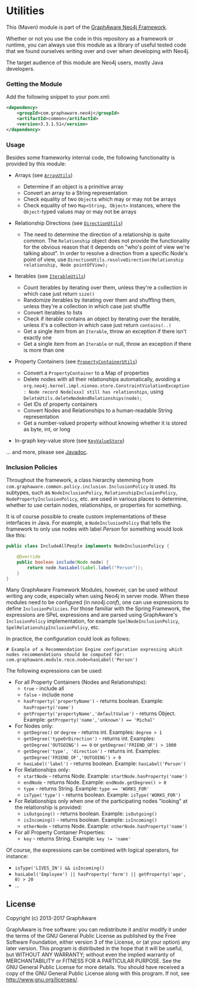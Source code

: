 Utilities
=========

This (Maven) module is part of the [GraphAware Neo4j Framework](https://github.com/graphaware/neo4j-framework).

Whether or not you use the code in this repository as a framework or runtime, you can always use this module as a library
of useful tested code that we found ourselves writing over and over when developing with Neo4j.

The target audience of this module are Neo4j users, mostly Java developers.

### Getting the Module

Add the following snippet to your pom.xml:

```xml
<dependency>
    <groupId>com.graphaware.neo4j</groupId>
    <artifactId>common</artifactId>
    <version>3.3.1.51</version>
</dependency>
```

### Usage

Besides some frameworky internal code, the following functionality is provided by this module:

* Arrays (see [`ArrayUtils`](http://graphaware.com/site/framework/latest/apidocs/com/graphaware/common/util/ArrayUtils.html))
    * Determine if an object is a primitive array
    * Convert an array to a String representation
    * Check equality of two `Object`s which may or may not be arrays
    * Check equality of two `Map<String, Object>` instances, where the `Object`-typed values may or may not be arrays

* Relationship Directions (see [`DirectionUtils`](http://graphaware.com/site/framework/latest/apidocs/com/graphaware/common/util/DirectionUtils.html))
    * The need to determine the direction of a relationship is quite common. The `Relationship` object does not provide the
      functionality for the obvious reason that it depends on "who's point of view we're talking about". In order to resolve
      a direction from a specific Node's point of view, use `DirectionUtils.resolveDirection(Relationship relationship, Node pointOfView);`

* Iterables (see [`IterableUtils`](http://graphaware.com/site/framework/latest/apidocs/com/graphaware/common/util/IterableUtils.html))
    * Count iterables by iterating over them, unless they're a collection in which case just return `size()`
    * Randomize iterables by iterating over them and shuffling them, unless they're a collection in which case just shuffle
    * Convert iterables to lists
    * Check if iterable contains an object by iterating over the iterable, unless it's a collection in which case just return `contains(..)`
    * Get a single item from an `Iterable`, throw an exception if there isn't exactly one
    * Get a single item from an `Iterable` or null, throw an exception if there is more than one

* Property Containers (see [`PropertyContainerUtils`](http://graphaware.com/site/framework/latest/apidocs/com/graphaware/common/util/PropertyContainerUtils.html))
    * Convert a `PropertyContainer` to a Map of properties
    * Delete nodes with all their relationships automatically, avoiding a `org.neo4j.kernel.impl.nioneo.store.ConstraintViolationException: Node record Node[xxx] still has relationships`, using `DeleteUtils.deleteNodeAndRelationships(node);`
    * Get IDs of property containers
    * Convert Nodes and Relationships to a human-readable String representation
    * Get a number-valued property without knowing whether it is stored as byte, int, or long

* In-graph key-value store (see [`KeyValueStore`](http://graphaware.com/site/framework/latest/apidocs/com/graphaware/common/kv/KeyValueStore.html))

... and more, please see [Javadoc](http://graphaware.com/site/framework/latest/apidocs/com/graphaware/common/util/package-summary.html).

### Inclusion Policies

Throughout the framework, a class hierarchy stemming from `com.graphaware.common.policy.inclusion.InclusionPolicy` is used. Its
subtypes, such as `NodeInclusionPolicy`, `RelationshipInclusionPolicy`, `NodePropertyInclusionPolicy`, etc. are used
in various places to determine, whether to use certain nodes, relationships, or properties for something.

It is of course possible to create custom implementations of these interfaces in Java. For example, a `NodeInclusionPolicy`
that tells the framework to only use nodes with label _Person_ for something would look like this:

```java
public class IncludeAllPeople implements NodeInclusionPolicy {

    @Override
    public boolean include(Node node) {
        return node.hasLabel(Label.label("Person"));
    }
}
```

Many GraphAware Framework Modules, however, can be used without writing any code, especially when using Neo4j in server mode.
When these modules need to be configured (in _neo4j.conf_), one can use expressions to define `InclusionPolicies`.
For those familiar with the Spring Framework, the expressions are SPeL expressions and are parsed using GraphAware's
`InclusionPolicy` implementation, for example `SpelNodeInclusionPolicy`, `SpelRelationshipInclusionPolicy`, etc.

In practice, the configuration could look as follows:

```
# Example of a Recommendation Engine configuration expressing which nodes recommendations should be computed for:
com.graphaware.module.reco.node=hasLabel('Person')
```

The following expressions can be used:
* For all Property Containers (Nodes and Relationships):
    * `true` - include all
    * `false` - include none
    * `hasProperty('propertyName')` - returns boolean. Example: `hasProperty('name')`
    * `getProperty('propertyName','defaultValue')` - returns Object. Example: `getProperty('name','unknown') == 'Michal'`
* For Nodes only:
    * `getDegree()` or `degree` - returns int. Examples: `degree > 1`
    * `getDegree('typeOrDirection')` - returns int. Examples: `getDegree('OUTGOING') == 0` or `getDegree('FRIEND_OF') > 1000`
    * `getDegree('type', 'direction')` - returns int. Examples: `getDegree('FRIEND_OF','OUTGOING') > 0`
    * `hasLabel('label')` - returns boolean. Example: `hasLabel('Person')`
* For Relationships only:
    * `startNode` - returns Node. Example: `startNode.hasProperty('name')`
    * `endNode` - returns Node. Example: `endNode.getDegree() > 0`
    * `type` - returns String. Example: `type == 'WORKS_FOR'`
    * `isType('type')` - returns boolean. Example: `isType('WORKS_FOR')`
* For Relationships only when one of the participating nodes "looking" at the relationship is provided:
    * `isOutgoing()` - returns boolean. Example: `isOutgoing()`
    * `isIncoming()` - returns boolean. Example: `isIncoming()`
    * `otherNode` - returns Node. Example: `otherNode.hasProperty('name')`
* For all Property Container Properties:
    * `key` - returns String. Example: `key != 'name'`

Of course, the expressions can be combined with logical operators, for instance:
* `isType('LIVES_IN') && isIncoming()`
* `hasLabel('Employee') || hasProperty('form') || getProperty('age', 0) > 20`
* ...


License
-------

Copyright (c) 2013-2017 GraphAware

GraphAware is free software: you can redistribute it and/or modify it under the terms of the GNU General Public License
as published by the Free Software Foundation, either version 3 of the License, or (at your option) any later version.
This program is distributed in the hope that it will be useful, but WITHOUT ANY WARRANTY; without even the implied
warranty of MERCHANTABILITY or FITNESS FOR A PARTICULAR PURPOSE. See the GNU General Public License for more details.
You should have received a copy of the GNU General Public License along with this program.
If not, see <http://www.gnu.org/licenses/>.
